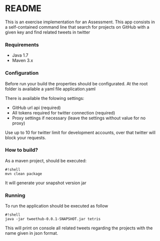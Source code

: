 # README #

This is an exercise implementation for an Assessment.
This app consists in a self-contained command line that search for projects on GitHub with a given key and find related tweets in twitter

### Requirements ###

* Java 1.7
* Maven 3.x

### Configuration ###
Before run your build the properties should be configurated.
At the root folder is available a yaml file application.yaml

There is available the folowing settings:
* GitHub url api (required)
* All tokens required for twitter connection (required)
* Proxy settings if necessary (leave the settings without value for no proxy)

Use up to 10 for twitter limit for development accounts, over that twitter will block your requests. 

### How to build? ###

As a maven project, should be executed:

```
#!shell
mvn clean package
```
It will generate your snapshot version jar

### Running ###

To run the application should be executed as follow

```
#!shell
java -jar tweethub-0.0.1-SNAPSHOT.jar tetris
```
This will print on console all related tweets regarding the projects with the name given in json format.